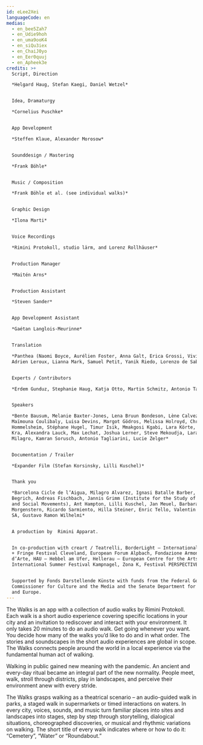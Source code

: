 ```yaml
---
id: eLee2Xei
languageCode: en
medias:
  - en_bee5Zah7
  - en_Udie9hoh
  - en_uma9ooK4
  - en_siQu3iex
  - en_ChaiJ0yo
  - en_Eer0quuj
  - en_Apheek3e
credits: >+
  Script, Direction

  *Helgard Haug, Stefan Kaegi, Daniel Wetzel*


  Idea, Dramaturgy

  *Cornelius Puschke*


  App Development

  *Steffen Klaue, Alexander Morosow*


  Sounddesign / Mastering

  *Frank Böhle*


  Music / Composition

  *Frank Böhle et al. (see individual walks)*


  Graphic Design

  *Ilona Marti*


  Voice Recordings

  *Rimini Protokoll, studio lärm, and Lorenz Rollhäuser*


  Production Manager

  *Maitén Arns*


  Production Assistant

  *Steven Sander*


  App Development Assistant

  *Gaétan Langlois-Meurinne*


  Translation

  *Panthea (Naomi Boyce, Aurélien Foster, Anna Galt, Erica Grossi, Vivian Ia,
  Adrien Leroux, Lianna Mark, Samuel Petit, Yanik Riedo, Lorenzo de Sabbata)*


  Experts / Contributors

  *Erdem Gunduz, Stephanie Haug, Katja Otto, Martin Schmitz, Antonio Tagliarini*


  Speakers

  *Bente Bausum, Melanie Baxter-Jones, Lena Bruun Bondeson, Lène Calvez,
  Maïmouna Coulibaly, Luisa Devins, Margot Gödros, Melissa Holroyd, Christiane
  Hommelsheim, Stéphane Hugel, Timur Isik, Mmakgosi Kgabi, Lara Körte, Koffi
  Kra, Alexandra Lauck, Max Lechat, Joshua Lerner, Steve Mekoudja, Lara-Sophie
  Milagro, Kamran Sorusch, Antonio Tagliarini, Lucie Zelger*


  Documentation / Trailer

  *Expander Film (Stefan Korsinsky, Lilli Kuschel)*


  Thank you

  *Barcelona Cicle de l’Aigua, Milagro Alvarez, Ignasi Batalle Barber, Aljoscha
  Begrich, Andreas Fischbach, Jannis Grimm (Institute for the Study of Protest
  and Social Movements), Ant Hampton, Lilli Kuschel, Jan Meuel, Barbara
  Morgenstern, Ricardo Sarmiento, Hilla Steiner, Enric Tello, Valentin Wetzel,
  SA, Gustavo Ramon Wilhelmi*


  A production by  Rimini Apparat.


  In co-production with creart / Teatrelli, BorderLight – International Theatre
  + Fringe Festival Cleveland, European Forum Alpbach, Fondazione Armonie
  d’Arte, HAU – Hebbel am Ufer, Hellerau – European Centre for the Arts,
  International Summer Festival Kampnagel, Zona K, Festival PERSPECTIVES.


  Supported by Fonds Darstellende Künste with funds from the Federal Government
  Commissioner for Culture and the Media and the Senate Department for Culture
  and Europe.
---
```

The Walks is an app with a collection of audio walks by Rimini Protokoll. Each walk is a short audio experience covering specific locations in your city and an invitation to rediscover and interact with your environment. 
It only takes 20 minutes to do an audio walk. Get going whenever you want. You decide how many of the walks you’d like to do and in what order.
The stories and soundscapes in the short audio experiences are global in scope. The Walks connects people around the world in a local experience via the fundamental human act of walking.

Walking in public gained new meaning with the pandemic. An ancient and every-day ritual became an integral part of the new normality. People meet, walk, stroll through districts, play in landscapes, and perceive their environment anew with every stride.

The Walks grasps walking as a theatrical scenario – an audio-guided walk in parks, a staged walk in supermarkets or timed interactions on waters. In every city, voices, sounds, and music turn familiar places into sites and landscapes into stages, step by step through storytelling, dialogical situations, choreographed discoveries, or musical and rhythmic variations on walking. The short title of every walk indicates where or how to do it: “Cemetery”, “Water” or “Roundabout.”
